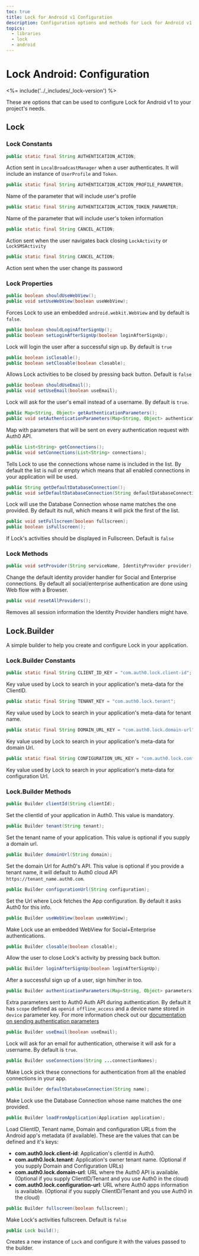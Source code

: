 ```yaml
---
toc: true
title: Lock for Android v1 Configuration
description: Configuration options and methods for Lock for Android v1
topics:
  - libraries
  - lock
  - android
---
```

# Lock Android: Configuration

<%= include('../_includes/_lock-version') %>

These are options that can be used to configure Lock for Android v1 to your project's needs.

## Lock

### Lock Constants

```java
public static final String AUTHENTICATION_ACTION;
```

Action sent in `LocalBroadcastManager` when a user authenticates. It will include an instance of `UserProfile` and `Token`.

```java
public static final String AUTHENTICATION_ACTION_PROFILE_PARAMETER;
```

Name of the parameter that will include user's profile

```java
public static final String AUTHENTICATION_ACTION_TOKEN_PARAMETER;
```

Name of the parameter that will include user's token information

```java
public static final String CANCEL_ACTION;
```

Action sent when the user navigates back closing `LockActivity` or `LockSMSActivity`

```java
public static final String CANCEL_ACTION;
```

Action sent when the user change its password

### Lock Properties

```java
public boolean shouldUseWebView();
public void setUseWebView(boolean useWebView);
```

Forces Lock to use an embedded `android.webkit.WebView` and by default is `false`.

```java
public boolean shouldLoginAfterSignUp();
public boolean setLoginAfterSignUp(boolean loginAfterSignUp);
```

Lock will login the user after a successful sign up. By default is `true`

```java
public boolean isClosable();
public boolean setClosable(boolean closable);
```

Allows Lock activities to be closed by pressing back button. Default is `false`

```java
public boolean shouldUseEmail();
public void setUseEmail(boolean useEmail);
```

Lock will ask for the user's email instead of a username. By default is `true`.

```java
public Map<String, Object> getAuthenticationParameters();
public void setAuthenticationParameters(Map<String, Object> authenticationParameters);
```

Map with parameters that will be sent on every authentication request with Auth0 API.

```java
public List<String> getConnections();
public void setConnections(List<String> connections);
```

Tells Lock to use the connections whose name is included in the list. By default the list is null or empty which means that all enabled connections in your application will be used.

```java
public String getDefaultDatabaseConnection();
public void setDefaultDatabaseConnection(String defaultDatabaseConnection);
```

Lock will use the Database Connection whose name matches the one provided. By default its null, which means it will pick the first of the list.

```java
public void setFullscreen(boolean fullscreen);
public boolean isFullscreen();
```

If Lock's activities should be displayed in Fullscreen. Default is `false`

### Lock Methods

```java
public void setProvider(String serviceName, IdentityProvider provider);
```

Change the default identity provider handler for Social and Enterprise connections. By default all social/enterprise authentication are done using Web flow with a Browser.

```java
public void resetAllProviders();
```

Removes all session information the Identity Provider handlers might have.

## Lock.Builder

A simple builder to help you create and configure Lock in your application.

### Lock.Builder Constants

```java
public static final String CLIENT_ID_KEY = "com.auth0.lock.client-id";
```

Key value used by Lock to search in your application's meta-data for the ClientID.

```java
public static final String TENANT_KEY = "com.auth0.lock.tenant";
```

Key value used by Lock to search in your application's meta-data for tenant name.

```java
public static final String DOMAIN_URL_KEY = "com.auth0.lock.domain-url";
```

Key value used by Lock to search in your application's meta-data for domain Url.

```java
public static final String CONFIGURATION_URL_KEY = "com.auth0.lock.configuration-url";
```

Key value used by Lock to search in your application's meta-data for configuration Url.

### Lock.Builder Methods

```java
public Builder clientId(String clientId);
```

Set the clientId of your application in Auth0. This value is mandatory.

```java
public Builder tenant(String tenant);
```

Set the tenant name of your application. This value is optional if you supply a domain url.

```java
public Builder domainUrl(String domain);
```

Set the domain Url for Auth0's API. This value is optional if you provide a tenant name, it will default to Auth0 cloud API `https://tenant_name.auth0.com`.

```java
public Builder configurationUrl(String configuration);
```

Set the Url where Lock fetches the App configuration. By default it asks Auth0 for this info.

```java
public Builder useWebView(boolean useWebView);
```

Make Lock use an embedded WebView for Social+Enterprise authentications.

```java
public Builder closable(boolean closable);
```

Allow the user to close Lock's activity by pressing back button.

```java
public Builder loginAfterSignUp(boolean loginAfterSignUp);
```

After a successful sign up of a user, sign him/her in too.

```java
public Builder authenticationParameters(Map<String, Object> parameters);
```

Extra parameters sent to Auth0 Auth API during authentication. By default it has `scope` defined as `openid offline_access` and a device name stored in `device` parameter key.  For more information check out our [documentation on sending authentication parameters](/libraries/lock-android/v1/sending-authentication-parameters)

```java
public Builder useEmail(boolean useEmail);
```

Lock will ask for an email for authentication, otherwise it will ask for a username. By default is `true`.

```java
public Builder useConnections(String ...connectionNames);
```

Make Lock pick these connections for authentication from all the enabled connections in your app.

```java
public Builder defaultDatabaseConnection(String name);
```

Make Lock use the Database Connection whose name matches the one provided.

```java
public Builder loadFromApplication(Application application);
```

Load ClientID, Tenant name, Domain and configuration URLs from the Android app's metadata (if available).
These are the values that can be defined and it's keys:

* __com.auth0.lock.client-id__: Application's clientId in Auth0.
* __com.auth0.lock.tenant__: Application's owner tenant name. (Optional if you supply Domain and Configuration URLs)
* __com.auth0.lock.domain-url__: URL where the Auth0 API is available. (Optional if you supply ClientID/Tenant and you use Auth0 in the cloud)
* __com.auth0.lock.configuration-url__: URL where Auth0 apps information is available. (Optional if you supply ClientID/Tenant and you use Auth0 in the cloud)

```java
public Builder fullscreen(boolean fullscreen);
```

Make Lock's activities fullscreen. Default is `false`

```java
public Lock build();
```

Creates a new instance of `Lock` and configure it with the values passed to the builder.
